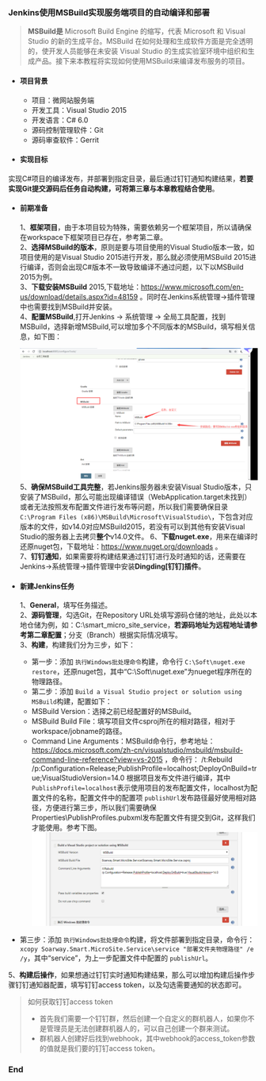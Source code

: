 ### Jenkins使用MSBuild实现服务端项目的自动编译和部署
>**MSBuild是** Microsoft Build Engine 的缩写，代表 Microsoft 和 Visual Studio 的新的生成平台。MSBuild 在如何处理和生成软件方面是完全透明的，使开发人员能够在未安装 Visual Studio 的生成实验室环境中组织和生成产品。接下来本教程将实现如何使用MSBuild来编译发布服务的项目。

+ #### 项目背景
	+ 项目：微网站服务端
	+ 开发工具：Visual Studio 2015
	+ 开发语言：C# 6.0
	+ 源码控制管理软件：Git
	+ 源码审查软件：Gerrit
+ #### 实现目标
实现C#项目的编译发布，并部署到指定目录，最后通过钉钉通知构建结果，**若要实现Git提交源码后任务自动构建，可将第三章与本章教程结合使用**。

+ #### 前期准备
   1、**框架项目**，由于本项目较为特殊，需要依赖另一个框架项目，所以请确保在workspace下框架项目已存在，参考第二章。  
   2、**选择MSBuild的版本**，原则是要与项目使用的Visual Studio版本一致，如项目使用的是Visual Studio 2015进行开发，那么就必须使用MSBuild 2015进行编译，否则会出现C#版本不一致导致编译不通过问题，以下以MSBuild 2015为例。  
   3、**下载安装MSBuild** 2015,下载地址：https://www.microsoft.com/en-us/download/details.aspx?id=48159 。同时在Jenkins系统管理->插件管理中也需要找到MSBuild并安装。  
   4、**配置MSBuild**,打开Jenkins -> 系统管理 -> 全局工具配置，找到MSBuild，选择新增MSBuild,可以增加多个不同版本的MSBuild，填写相关信息，如下图：
   
   ![avatar](/Images/msbuildinfo.png)
   5、**确保MSBuild工具完整**，若Jenkins服务器未安装Visual Studio版本，只安装了MSBuild，那么可能出现编译错误（WebApplication.target未找到）或者无法按照发布配置文件进行发布等问题，所以我们需要确保目录 `C:\Program Files (x86)\MSBuild\Microsoft\VisualStudio\`，下包含对应版本的文件，如v14.0对应MSBuild2015，若没有可以到其他有安装Visual Studio的服务器上去拷贝**整个**v14.0文件。
   6、**下载nuget.exe**，用来在编译时还原nuget包，下载地址：https://www.nuget.org/downloads 。  
   7、**钉钉通知**，如果需要将构建结果通过钉钉进行及时通知的话，还需要在Jenkins->系统管理->插件管理中安装**Dingding[钉钉]插件**。
+ #### 新建Jenkins任务
   1、**General**，填写任务描述。  
   2、**源码管理**，勾选Git，在Repository URL处填写源码仓储的地址，此处以本地仓储为例，如：C:\smart_micro_site_service，**若源码地址为远程地址请参考第二章配置**；分支（Branch）根据实际情况填写。  
   3、**构建**，构建我们分为三步，如下：
   - 第一步：添加 `执行Windows批处理命令`构建，命令行 `C:\Soft\nuget.exe restore`，还原nuget包，其中“C:\Soft\nuget.exe”为nueget程序所在的物理路径。
   - 第二步：添加 `Build a Visual Studio project or solution using MSBuild`构建，配置如下：
    - MSBuild Version：选择之前已经配置好的MSBuild。
	- MSBuild Build File：填写项目文件csproj所在的相对路径，相对于workspace/jobname的路径。
	- Command Line Arguments：MSBuild命令行，参考地址： https://docs.microsoft.com/zh-cn/visualstudio/msbuild/msbuild-command-line-reference?view=vs-2015 ，命令行：
	/t:Rebuild
	/p:Configuration=Release;PublishProfile=localhost;DeployOnBuild=true;VisualStudioVersion=14.0
	根据项目发布文件进行编译，其中 `PublishProfile=localhost`表示使用项目的发布配置文件，localhost为配置文件的名称，配置文件中的配置项 `publishUrl`发布路径最好使用相对路径，方便进行第三步，所以我们需要确保Properties\PublishProfiles\.pubxml发布配置文件有提交到Git，这样我们才能使用。参考下图。
![avatar](/Images/msbuildsetting.png)

 - 第三步：添加 `执行Windows批处理命令`构建，将文件部署到指定目录，命令行：`xcopy Soarway.Smart.MicroSite.Service\service "部署文件夹物理路径" /e /y`，其中“service”，为上一步配置文件中配置的 `publishUrl`。
    
 5、**构建后操作**，如果想通过钉钉实时通知构建结果，那么可以增加构建后操作步骤钉钉通知器配置，填写钉钉access token，以及勾选需要通知的状态即可。
   >如何获取钉钉access token
   >+ 首先我们需要一个钉钉群，然后创建一个自定义的群机器人，如果你不是管理员是无法创建群机器人的，可以自己创建一个群来测试。
   >+ 群机器人创建好后找到webhook，其中webhook的access_token参数的值就是我们要的钉钉access token。

### End